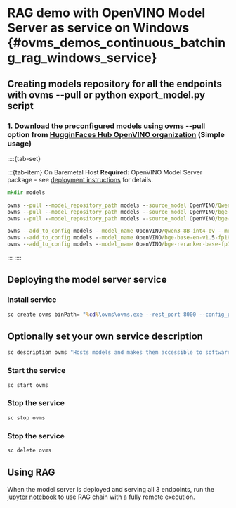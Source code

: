 # RAG demo with OpenVINO Model Server as service on Windows {#ovms_demos_continuous_batching_rag_windows_service}

## Creating models repository for all the endpoints with ovms --pull or python export_model.py script

### 1. Download the preconfigured models using ovms --pull option from [HugginFaces Hub OpenVINO organization](https://huggingface.co/OpenVINO) (Simple usage)
::::{tab-set}

:::{tab-item} On Baremetal Host
**Required:** OpenVINO Model Server package - see [deployment instructions](../../../docs/deploying_server_baremetal.md) for details.

```bat
mkdir models

ovms --pull --model_repository_path models --source_model OpenVINO/Qwen3-8B-int4-ov --task text_generation
ovms --pull --model_repository_path models --source_model OpenVINO/bge-base-en-v1.5-fp16-ov --task embeddings
ovms --pull --model_repository_path models --source_model OpenVINO/bge-reranker-base-fp16-ov --task rerank

ovms --add_to_config models --model_name OpenVINO/Qwen3-8B-int4-ov --model_path OpenVINO/Qwen3-8B-int4-ov
ovms --add_to_config models --model_name OpenVINO/bge-base-en-v1.5-fp16-ov --model_path OpenVINO/bge-base-en-v1.5-fp16-ov
ovms --add_to_config models --model_name OpenVINO/bge-reranker-base-fp16-ov --model_path OpenVINO/bge-reranker-base-fp16-ov
```
:::
::::

## Deploying the model server service

### Install service
```bat
sc create ovms binPath= "%cd%\ovms\ovms.exe --rest_port 8000 --config_path %cd%\models\config.json --log_level INFO --log_path %cd%\ovms_server.log" DisplayName= "OpenVino Model Server"
```

## Optionally set your own service description
```bat
sc description ovms "Hosts models and makes them accessible to software components over standard network protocols."
```

### Start the service
```bat
sc start ovms
```

### Stop the service
```bat
sc stop ovms
```

### Stop the service
```bat
sc delete ovms
```

## Using RAG

When the model server is deployed and serving all 3 endpoints, run the [jupyter notebook](https://github.com/openvinotoolkit/model_server/blob/main/demos/continuous_batching/rag/rag_demo.ipynb) to use RAG chain with a fully remote execution.
